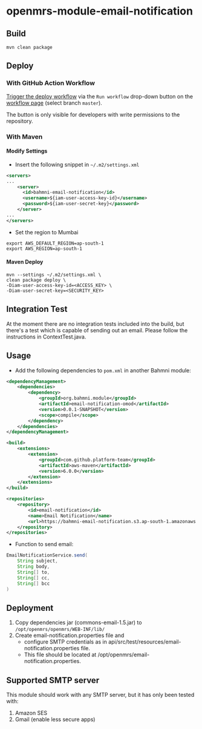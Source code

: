 # openmrs-module-email-notification

## Build

```shell
mvn clean package
```

## Deploy

### With GitHub Action Workflow
[Trigger the deploy workflow](https://github.blog/changelog/2020-07-06-github-actions-manual-triggers-with-workflow_dispatch/) via the `Run workflow` drop-down button on the [workflow page](https://github.com/Bahmni-Covid19/openmrs-module-email-notification/actions?query=workflow%3ADeploy) (select branch `master`).

The button is only visible for developers with write permissions to the repository.

### With Maven

#### Modify Settings
- Insert the following snippet in `~/.m2/settings.xml`
```xml
<servers>
...
    <server>
      <id>bahmni-email-notification</id>
      <username>${iam-user-access-key-id}</username>
      <password>${iam-user-secret-key}</password>
    </server>
...
</servers>
```
- Set the region to Mumbai
```shell
export AWS_DEFAULT_REGION=ap-south-1
export AWS_REGION=ap-south-1
```

#### Maven Deploy

```shell
mvn --settings ~/.m2/settings.xml \
clean package deploy \
-Diam-user-access-key-id=<ACCESS_KEY> \
-Diam-user-secret-key=<SECURITY_KEY>
```

## Integration Test

At the moment there are no integration tests included into the build, 
but there's a test which is capable of sending out an email. 
Please follow the instructions in ContextTest.java.

## Usage

- Add the following dependencies to `pom.xml` in another Bahmni module:
```xml
<dependencyManagement>
    <dependencies>
        <dependency>
            <groupId>org.bahmni.module</groupId>
            <artifactId>email-notification-omod</artifactId>
            <version>0.0.1-SNAPSHOT</version>
            <scope>compile</scope>
        </dependency>
    </dependencies>
</dependencyManagement>

<build>
    <extensions>
        <extension>
            <groupId>com.github.platform-team</groupId>
            <artifactId>aws-maven</artifactId>
            <version>6.0.0</version>
        </extension>
    </extensions>
</build>

<repositories>
    <repository>
        <id>email-notification</id>
        <name>Email Notification</name>
        <url>https://bahmni-email-notification.s3.ap-south-1.amazonaws.com/snapshot/</url>
    </repository>
</repositories>
```
- Function to send email:
```java
EmailNotificationService.send(
    String subject, 
    String body, 
    String[] to, 
    String[] cc, 
    String[] bcc
)
```

## Deployment

1. Copy dependencies jar (commons-email-1.5.jar) to `/opt/openmrs/openmrs/WEB-INF/lib/`
2. Create email-notification.properties file and 
    - configure SMTP credentials as in api/src/test/resources/email-notification.properties file.
    - This file should be located at /opt/openmrs/email-notification.properties.

## Supported SMTP server

This module should work with any SMTP server, but it has only been tested with:
1. Amazon SES
2. Gmail (enable less secure apps)